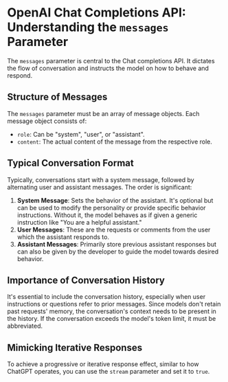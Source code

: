 # OpenAI Chat Completions API: Understanding the `messages` Parameter

The `messages` parameter is central to the Chat completions API. It dictates the flow of conversation and instructs the model on how to behave and respond.

## Structure of Messages

The `messages` parameter must be an array of message objects. Each message object consists of:

- `role`: Can be "system", "user", or "assistant".
- `content`: The actual content of the message from the respective role.

## Typical Conversation Format

Typically, conversations start with a system message, followed by alternating user and assistant messages. The order is significant:

1. **System Message**: Sets the behavior of the assistant. It's optional but can be used to modify the personality or provide specific behavior instructions. Without it, the model behaves as if given a generic instruction like "You are a helpful assistant."
2. **User Messages**: These are the requests or comments from the user which the assistant responds to.
3. **Assistant Messages**: Primarily store previous assistant responses but can also be given by the developer to guide the model towards desired behavior.

## Importance of Conversation History

It's essential to include the conversation history, especially when user instructions or questions refer to prior messages. Since models don't retain past requests' memory, the conversation's context needs to be present in the history. If the conversation exceeds the model's token limit, it must be abbreviated.

## Mimicking Iterative Responses

To achieve a progressive or iterative response effect, similar to how ChatGPT operates, you can use the `stream` parameter and set it to `true`.

